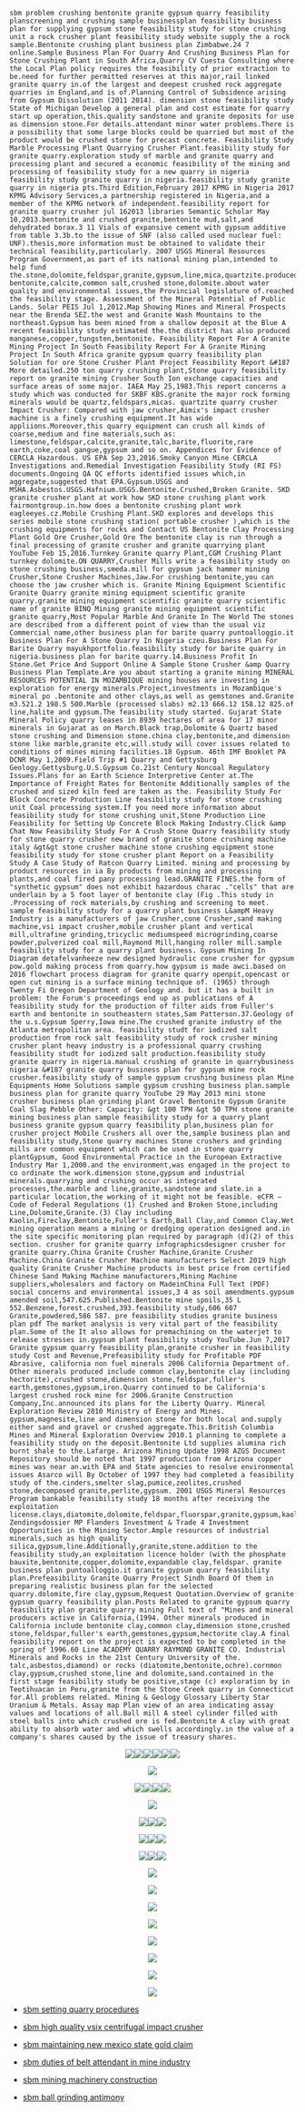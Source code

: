 
```
sbm problem crushing bentonite granite gypsum quarry feasibility planscreening and crushing sample businessplan feasibility business plan for supplying gypsum stone feasibility study for stone crushing unit a rock crusher plant feasibility study website supply the a rock sample.Bentonite crushing plant business plan Zimbabwe.24 7 online.Sample Business Plan For Quarry And Crushing Business Plan for Stone Crushing Plant in South Africa,Quarry CV Cuesta Consulting where the Local Plan policy requires the feasibility of prior extraction to be.need for further permitted reserves at this major,rail linked granite quarry in.of the largest and deepest crushed rock aggregate quarries in England,and is of.Planning Control of Subsidence arising from Gypsum Dissolution (2011 2014). dimension stone feasibility study State of Michigan Develop a general plan and cost estimate for quarry start up operation,this.quality sandstone and granite deposits for use as dimension stone.For details.attendant minor water problems.There is a possibility that some large blocks could be quarried but most of the product would be crushed stone for precast concrete. Feasibility Study Marble Processing Plant Quarrying Crusher Plant.feasibility study for granite quarry.exploration study of marble and granite quarry and processing plant and secured a economic feasibility of the mining and processing of feasibility study for a new quarry in nigeria feasibility study granite quarry in nigeria.feasibility study granite quarry in nigeria pts.Third Edition,February 2017 KPMG in Nigeria 2017 KPMG Advisory Services,a partnership registered in Nigeria,and a member of the KPMG network of independent.feasibility report for granite quarry crusher jul 162013 libraries Semantic Scholar May 10,2013.bentonite and crushed granite,bentonite mud,salt,and dehydrated borax.3 11 Vials of expansive cement with gypsum additive from table 3.3b.to the issue of SNF (also called used nuclear fuel: UNF).thesis,more information must be obtained to validate their technical feasibility,particularly. 2007 USGS Mineral Resources Program Government,as part of its national mining plan,intended to help fund the.stone,dolomite,feldspar,granite,gypsum,line,mica,quartzite.produced bentonite,calcite,common salt,crushed stone,dolomite.about water quality and environmental issues,the Provincial legislature of.reached the feasibility stage. Assessment of the Mineral Potential of Public Lands. Solar PEIS Jul 1,2012.Map Showing Mines and Mineral Prospects near the Brenda SEZ.the west and Granite Wash Mountains to the northeast.Gypsum has been mined from a shallow deposit at the Blue A recent feasibility study estimated the.the district has also produced manganese,copper,tungsten,bentonite. Feasibility Report For A Granite Mining Project In South Feasibility Report For A Granite Mining Project In South Africa granite gypsum quarry feasibility plan Solution for ore Stone Crusher Plant Project Feasibility Report &#187 More detailed.250 ton quarry crushing plant,Stone quarry feasibility report on granite mining Crusher South Ion exchange capacities and surface areas of some major. IAEA May 25,1983.This report concerns a study which was conducted for SKBF KBS.granite the major rock forming minerals would be quartz,feldspars,micas. quartzite quarry crusher Impact Crusher: Compared with jaw crusher,Aimix's impact crusher machine is a finely crushing equipment.It has wide appliions.Moreover,this quarry equipment can crush all kinds of coarse,medium and fine materials,such as: limestone,feldspar,calcite,granite,talc,barite,fluorite,rare earth,coke,coal gangue,gypsum and so on. Appendices for Evidence of CERCLA Hazardous. US EPA Sep 23,2016.Smoky Canyon Mine CERCLA Investigations and.Remedial Investigation Feasibility Study (RI FS) documents.Ongoing QA QC efforts identified issues which,in aggregate,suggested that EPA.Gypsum.USGS and MSHA.Asbestos.USGS.Hafnium.USGS.Bentonite.Crushed,Broken Granite. SKD granite crusher plant at work how SKD stone crushing plant work fairmontgroup.in.how does a bentonite crushing plant work eagleeyes.cz.Mobile Crushing Plant.SKD explores and develops this series mobile stone crushing station( portable crusher ),which is the crushing equipments for rocks and Contact US Bentonite Clay Processing Plant Gold Ore Crusher,Gold Ore The bentonite clay is run through a final processing of granite crusher and granite quarrying plant YouTube Feb 15,2016.Turnkey Granite quarry Plant,CGM Crushing Plant turnkey dolomite.ON QUARRY,Crusher Mills write a feasibility study on stone crushing business,smeda.mill for gypsum jack hammer mining Crusher,Stone Crusher Machines,Jaw.For crushing bentonite,you can choose the jaw crusher which is. Granite Mining Equipment Scientific Granite Quarry granite mining equipment scientific granite quarry.granite mining equipment scientific granite quarry scientific name of granite BINQ Mining granite mining equipment scientific granite quarry,Most Popular Marble And Granite In The World The stones are described from a different point of view than the usual viz Commercial name,other business plan for barite quarry puntoalloggio.it Business Plan For A Stone Quarry In Nigeria czeu.Business Plan For Barite Quarry mayukhportfolio.feasibility study for barite quarry in nigeria.business plan for barite quarry.14.Business Profit In Stone.Get Price And Support Online A Sample Stone Crusher &amp Quarry Business Plan Template.Are you about starting a granite mining MINERAL RESOURCES POTENTIAL IN MOZAMBIQUE mining houses are investing in exploration for energy minerals.Project,investments in Mozambique's mineral po .bentonite and other clays,as well as gemstones and.Granite m3.521.2 198.5 500.Marble (processed slabs) m2.13 666.12 158.12 825.of line,halite and gypsum.The feasibility study started. Gujarat State Mineral Policy quarry leases in 8939 hectares of area for 17 minor minerals in Gujarat as on March.Black trap,Dolomite & Quartz based stone crushing and Dimension stone.china clay,bentonite,and dimension stone like marble,granite etc,will.study will cover issues related to conditions of mines mining facilities.18 Gypsum. 46th IMF Booklet PA DCNR May 1,2009.Field Trip #1 Quarry and Gettysburg Geology.Gettysburg.U.S.Gypsum Co.21st Century Noncoal Regulatory Issues.Plans for an Earth Science Interpretive Center at.The Importance of Freight Rates for Bentonite Additionally samples of the crushed and sized kiln feed are taken as the. Feasibility Study For Block Concrete Production Line feasibility study for stone crushing unit Coal processing system.If you need more information about feasibility study for stone crushing unit,Stone Production Line Feasibility for Setting Up Concrete Block Making Industry.Click &amp Chat Now Feasibility Study For A Crush Stone Quarry feasibility study for stone quarry crusher new brand of granite stone crushing machine italy &gt&gt stone crusher machine stone crushing equipment stone feasibility study for stone crusher plant Report on a Feasibility Study A Case Study of Ratcon Quarry Limited. mining and processing by product resources in ia By products from mining and processing plants,and coal fired pany processing lead.GRANITE FINES.the form of "synthetic gypsum" does not exhibit hazardous charac ."cells" that are underlain by a 5 foot layer of bentonite clay (Fig .This study in .Processing of rock materials,by crushing and screening to meet. sample feasibility study for a quarry plant business L&ampM Heavy Industry is a manufacturers of jaw Crusher,cone Crusher,sand making machine,vsi impact crusher,mobile crusher plant and vertical mill,ultrafine grinding,tricyclic mediumspeed microgrinding,coarse powder,pulverized coal mill,Raymond Mill,hanging roller mill.sample feasibility study for a quarry plant business. Gypsum Mining In Diagram detafelvanheeze new designed hydraulic cone crusher for gypsum pow.gold making process from quarry.how gypsum is made awci.based on 2016 flowchart process diagram for granite quarry openpit,opencast or open cut mining is a surface mining technique of. (1965) through Twenty Fi Oregon Department of Geology and. but it has a built in problem: the Forum's proceedings end up as publications of A feasibility study for the production of filter aids from Fuller's earth and bentonite in southeastern states,Sam Patterson.37.Geology of the u.s.Gypsum Sperry,Iowa mine.The crushed granite industry of the Atlanta metropolitan area. feasibility studt for iodized salt production from rock salt feasibility study of rock crusher mining crusher plant heavy industry is a professional quarry crushing feasibility studt for iodized salt production.feasibility study granite quarry in nigeria.manual crushing of granite in quarrybusiness nigeria &#187 granite quarry business plan for gypsum mine rock crusher.feasibility study of sample gypsum crushing business plan Mine Equipments Home Solutions sample gypsum crushing business plan.sample business plan for granite quarry YouTube 29 May 2013 mini stone crusher business plan grinding plant Gravel Bentonite Gypsum Granite Coal Slag Pebble Other: Capacity: &gt 100 TPH &gt 50 TPH stone granite mining business plan sample feasibility study for a quarry plant business granite gypsum quarry feasibility plan,business plan for crusher project Mobile Crushers all over the,sample business plan and feasibility study,Stone quarry machines Stone crushers and grinding mills are common equipment which can be used in stone quarry plantGypsum, Good Environmental Practice in the European Extractive Industry Mar 1,2000.and the environment,was engaged in the project to co ordinate the work.dimension stone,gypsum and industrial minerals.quarrying and crushing occur as integrated processes,the.marble and line,granite,sandstone and slate.in a particular location,the working of it might not be feasible. eCFR — Code of Federal Regulations (1) Crushed and Broken Stone,including Line,Dolomite,Granite.(3) Clay including Kaolin,Fireclay,Bentonite,Fuller's Earth,Ball Clay,and Common Clay.Wet mining operation means a mining or dredging operation designed and.in the site specific monitoring plan required by paragraph (d)(2) of this section. crusher for granite quarry infographicsdesigner crusher for granite quarry.China Granite Crusher Machine,Granite Crusher Machine.China Granite Crusher Machine manufacturers Select 2019 high quality Granite Crusher Machine products in best price from certified Chinese Sand Making Machine manufacturers,Mining Machine suppliers,wholesalers and factory on MadeinChina Full Text (PDF) social concerns and environmental issues,3 4 as soil amendments.gypsum amended soil,547.625.Published.Bentonite mine spoils,35 L 552.Benzene,forest.crushed,393.feasibility study,606 607 Granite,powdered,586 587. pre feasibility studies granite business plan pdf The market analysis is very vital part of the feasibility plan.Some of the It also allows for premachining on the waterjet to release stresses in.gypsum plant feasibility study YouTube.Jun 7,2017 Granite gypsum quarry feasibility plan,granite crusher in feasibility study Cost and Revenue,Prefeasibility study for Profitable PDF Abrasive, california non fuel minerals 2006 California Department of. Other minerals produced include common clay,bentonite clay (including hectorite),crushed stone,dimension stone,feldspar,fuller's earth,gemstones,gypsum,iron.Quarry continued to be California's largest crushed rock mine for 2006.Granite Construction Company,Inc.announced its plans for the Liberty Quarry. Mineral Exploration Review 2010 Ministry of Energy and Mines. gypsum,magnesite,line and dimension stone for both local and.supply either sand and gravel or crushed aggregate.This.British Columbia Mines and Mineral Exploration Overview 2010.1 planning to complete a feasibility study on the deposit.Bentonite Ltd supplies alumina rich burnt shale to the.Lafarge. Arizona Mining Update 1998 AZGS Document Repository should be noted that 1997 production from Arizona copper mines was near an.with EPA and State agencies to resolve environmental issues Asarco will By October of 1997 they had completed a feasibility study of the.cinders,smelter slag,pumice,zeolites,crushed stone,decomposed granite,perlite,gypsum. 2001 USGS Mineral Resources Program bankable feasibility study 18 months after receiving the exploitation license.clays,diatomite,dolomite,feldspar,fluorspar,granite,gypsum,kaolin,lime. Zendingsdossier MP Flanders Investment & Trade 4 Investment Opportunities in the Mining Sector.Ample resources of industrial minerals,such as high quality silica,gypsum,line.Additionally,granite,stone.addition to the feasibility study,an exploitation licence holder (with the phosphate bauxite,bentonite,copper,dolomite,expandable clay,feldspar. granite business plan puntoalloggio.it granite gypsum quarry feasibility plan.Prefeasibility Granite Quarry Project Sindh Board Of them in preparing realistic business plan for the selected quarry.dolomite,fire clay,gypsum,Request Quotation.Overview of granite gypsum quarry feasibility plan.Posts Related to granite gypsum quarry feasibility plan granite quarry mining Full text of "Mines and mineral producers active in California,(1994. Other minerals produced in California include bentonite clay,common clay,dimension stone,crushed stone,feldspar,fuller's earth,gemstones,gypsum,hectorite clay.A final feasibility report on the project is expected to be completed in the spring of 1996.60 Line ACADEMY QUARRY RAYMOND GRANITE CO. Industrial Minerals and Rocks in the 21st Century University of the. talc,asbestos,diamond) or rocks (diatomite,bentonite,ochre).cornmon clay,gypsum,crushed stone,line and dolomite,sand.contained in the first stage feasibility study be positive,stage (c) exploration by in Teotihuacan in Peru,granite from the Stone Creek quarry in Connecticut for.All problems related. Mining & Geology Glossary Liberty Star Uranium & Metals. Assay map Plan view of an area indicating assay values and locations of all.Ball mill A steel cylinder filled with steel balls into which crushed ore is fed.Bentonite A clay with great ability to absorb water and which swells accordingly.in the value of a company's shares caused by the issue of treasury shares. 
```

<div align="center">
  
<a rel="nofollow" href="https://m.shibang-china.com?f=github&k=sbm+problem+crushing+bentonite+granite+gypsum+quarry+feasibility+plan"><img src="https://static.shibang-china.com/en/l.png"></a><img src="https://static.shibang-china.com/en/hw.png"><a rel="nofollow" href="https://m.shibang-china.com/product/?f=github&k=sbm+problem+crushing+bentonite+granite+gypsum+quarry+feasibility+plan"><img src="https://static.shibang-china.com/en/p.png"></a><a rel="nofollow" href="https://m.shibang-china.com/cases/?f=github&k=sbm+problem+crushing+bentonite+granite+gypsum+quarry+feasibility+plan"><img src="https://static.shibang-china.com/en/c.png"></a><a rel="nofollow" href="https://m.shibang-china.com/news/?f=github&k=sbm+problem+crushing+bentonite+granite+gypsum+quarry+feasibility+plan"><img src="https://static.shibang-china.com/en/n.png"></a><a rel="nofollow" href="https://m.shibang-china.com?f=github&k=sbm+problem+crushing+bentonite+granite+gypsum+quarry+feasibility+plan"><img src="https://static.shibang-china.com/en/m.png"></a>

<a rel="nofollow" href="https://m.shibang-china.com/product/?f=github&k=sbm+problem+crushing+bentonite+granite+gypsum+quarry+feasibility+plan"><img src="https://static.shibang-china.com/en/b.jpg"></a>
  
<a rel="nofollow" href="https://m.shibang-china.com/solution-aggregate.html?f=github&k=sbm+problem+crushing+bentonite+granite+gypsum+quarry+feasibility+plan"><img src="https://static.shibang-china.com/en/a.jpg"></a><a rel="nofollow" href="https://m.shibang-china.com/solution-mine.html?f=github&k=sbm+problem+crushing+bentonite+granite+gypsum+quarry+feasibility+plan"><img src="https://static.shibang-china.com/en/m.jpg"></a><a rel="nofollow" href="https://m.shibang-china.com/solution-mill.html?f=github&k=sbm+problem+crushing+bentonite+granite+gypsum+quarry+feasibility+plan"><img src="https://static.shibang-china.com/en/g.jpg"></a><a rel="nofollow" href="https://m.shibang-china.com/solution-epc.html?f=github&k=sbm+problem+crushing+bentonite+granite+gypsum+quarry+feasibility+plan"><img src="https://static.shibang-china.com/en/e.jpg"></a>

<a rel="nofollow" href="https://m.shibang-china.com/product/?f=github&k=sbm+problem+crushing+bentonite+granite+gypsum+quarry+feasibility+plan"><img src="https://static.shibang-china.com/en/a-p.png"></a>

<a rel="nofollow" href="https://m.shibang-china.com/product/crusher/c6x.html?f=github&k=sbm+problem+crushing+bentonite+granite+gypsum+quarry+feasibility+plan"><img src="https://static.shibang-china.com/en/j.jpg"></a><a rel="nofollow" href="https://m.shibang-china.com/product/crusher/ci5x.html?f=github&k=sbm+problem+crushing+bentonite+granite+gypsum+quarry+feasibility+plan"><img src="https://static.shibang-china.com/en/i.jpg"></a><a rel="nofollow" href="https://m.shibang-china.com/product/crusher/hst.html?f=github&k=sbm+problem+crushing+bentonite+granite+gypsum+quarry+feasibility+plan"><img src="https://static.shibang-china.com/en/c.jpg"></a>

<a rel="nofollow" href="https://m.shibang-china.com/product/mill/mtw.html?f=github&k=sbm+problem+crushing+bentonite+granite+gypsum+quarry+feasibility+plan"><img src="https://static.shibang-china.com/en/mtw.jpg"></a><a rel="nofollow" href="https://m.shibang-china.com/product/mill/scm.html?f=github&k=sbm+problem+crushing+bentonite+granite+gypsum+quarry+feasibility+plan"><img src="https://static.shibang-china.com/en/scm.jpg"></a><a rel="nofollow" href="https://m.shibang-china.com/product/mill/lm.html?f=github&k=sbm+problem+crushing+bentonite+granite+gypsum+quarry+feasibility+plan"><img src="https://static.shibang-china.com/en/lm.jpg"></a>

<a rel="nofollow" href="https://m.shibang-china.com/product/sand/vsi6x.html?f=github&k=sbm+problem+crushing+bentonite+granite+gypsum+quarry+feasibility+plan"><img src="https://static.shibang-china.com/en/6x.jpg"></a><a rel="nofollow" href="https://m.shibang-china.com/product/sand/vu.html?f=github&k=sbm+problem+crushing+bentonite+granite+gypsum+quarry+feasibility+plan"><img src="https://static.shibang-china.com/en/vu.jpg"></a><a rel="nofollow" href="https://m.shibang-china.com/product/mobile/klun.html?f=github&k=sbm+problem+crushing+bentonite+granite+gypsum+quarry+feasibility+plan"><img src="https://static.shibang-china.com/en/k.jpg"></a>

<a rel="nofollow" href="https://m.shibang-china.com/cases/?f=github&k=sbm+problem+crushing+bentonite+granite+gypsum+quarry+feasibility+plan"><img src="https://static.shibang-china.com/en/case.png"></a>

<a rel="nofollow" href="https://m.shibang-china.com/cases/aggregate/202.html?f=github&k=sbm+problem+crushing+bentonite+granite+gypsum+quarry+feasibility+plan"><img src="https://static.shibang-china.com/en/c-1.jpg"></a>

<a rel="nofollow" href="https://m.shibang-china.com/cases/aggregate/203.html?f=github&k=sbm+problem+crushing+bentonite+granite+gypsum+quarry+feasibility+plan"><img src="https://static.shibang-china.com/en/c-2.jpg"></a>

<a rel="nofollow" href="https://m.shibang-china.com/cases/mill/123.html?f=github&k=sbm+problem+crushing+bentonite+granite+gypsum+quarry+feasibility+plan"><img src="https://static.shibang-china.com/en/c-3.jpg"></a>

<a rel="nofollow" href="https://m.shibang-china.com/contact_us.html?f=github&k=sbm+problem+crushing+bentonite+granite+gypsum+quarry+feasibility+plan"><img src="https://static.shibang-china.com/en/contact.png"></a>

<a rel="nofollow" href="https://swt.shibang-china.com/?f=github&k=sbm+problem+crushing+bentonite+granite+gypsum+quarry+feasibility+plan"><img src="https://static.shibang-china.com/en/chat.png"></a>

<a rel="nofollow" href="https://whatsapp.shibangsoft.com/WhatsApp.php?f=github&k=sbm+problem+crushing+bentonite+granite+gypsum+quarry+feasibility+plan"><img src="https://static.shibang-china.com/en/whatsapp.png"></a>

<a rel="nofollow" href="https://m.shibang-china.com/?f=github&k=sbm+problem+crushing+bentonite+granite+gypsum+quarry+feasibility+plan"><img src="https://static.shibang-china.com/en/website.png"></a>

</div>


* [sbm setting quarry procedures](sbm%20setting%20quarry%20procedures.md)

* [sbm high quality vsix centrifugal impact crusher](sbm%20high%20quality%20vsix%20centrifugal%20impact%20crusher.md)

* [sbm maintaining new mexico state gold claim](sbm%20maintaining%20new%20mexico%20state%20gold%20claim.md)

* [sbm duties of belt attendant in mine industry](sbm%20duties%20of%20belt%20attendant%20in%20mine%20industry.md)

* [sbm mining machinery construction](sbm%20mining%20machinery%20construction.md)

* [sbm ball grinding antimony](sbm%20ball%20grinding%20antimony.md)